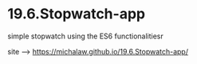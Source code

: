 # 19.6.Stopwatch-app
simple stopwatch using the ES6 functionalitiesr

site --> https://michalaw.github.io/19.6.Stopwatch-app/
